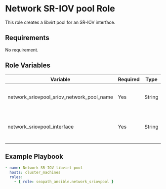 # Network SR-IOV pool Role

This role creates a libvirt pool for an SR-IOV interface.

## Requirements

No requirement.

## Role Variables

| Variable                                  | Required  | Type   | Comments                                  |
|-------------------------------------------|-----------|--------|-------------------------------------------|
| network_sriovpool_sriov_network_pool_name | Yes       | String | Name of the libvirt SR-IOV pool           |
| network_sriovpool_interface               | Yes       | String | Network interface to use for SR-IOV setup |

## Example Playbook

```yaml
- name: Network SR-IOV libvirt pool
  hosts: cluster_machines
  roles:
    - { role: seapath_ansible.network_sriovpool }
```
